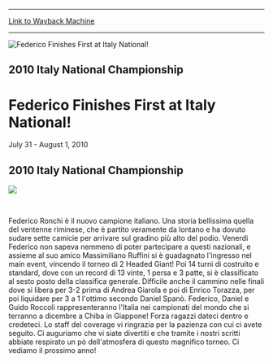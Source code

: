 
---
[Link to Wayback Machine](https://web.archive.org/web/20160303194523/http://magic.wizards.com/en/events/coverage/itnat10)

[_metadata_:description]:- "2010 Italy National Championship"
[_metadata_:generator]:- "Drupal 7 (http://drupal.org)"
[_metadata_:node]:- "495976"
[_metadata_:source]:- "div-block-system-main"
[_metadata_:title]:- "Federico Finishes First at Italy National!"
[_metadata_:wayback_capture_timestamp]:- "2016-03-03 19:45:23"
[_metadata_:wayback_raw_url]:- "https://web.archive.org/web/20160303194523id_/http://magic.wizards.com/en/events/coverage/itnat10"
[_metadata_:wayback_url]:- "http://magic.wizards.com/en/events/coverage/itnat10"
---







![Federico Finishes First at Italy National!](https://media.magic.wizards.com/images/banner/large_1_4.jpg)





2010 Italy National Championship
--------------------------------


Federico Finishes First at Italy National!
==========================================




July 31 - August 1, 2010












2010 Italy National Championship
--------------------------------


![](https://media.magic.wizards.com/image_legacy_migration/mtg/images/daily/events/itnat10/blurbFinal.jpg)


 

Federico Ronchi è il nuovo campione italiano. Una storia bellissima quella del ventenne riminese, che è partito veramente da lontano e ha dovuto sudare sette camicie per arrivare sul gradino più alto del podio. Venerdì Federico non sapeva nemmeno di poter partecipare a questi nazionali, e assieme al suo amico Massimiliano Ruffini si è guadagnato l'ingresso nel main event, vincendo il torneo di 2 Headed Giant! Poi 14 turni di costruito e standard, dove con un record di 13 vinte, 1 persa e 3 patte, si è classificato al sesto posto della classifica generale. Difficile anche il cammino nelle finali dove si libera per 3-2 prima di Andrea Giarola e poi di Enrico Torazza, per poi liquidare per 3 a 1 l'ottimo secondo Daniel Spanò. Federico, Daniel e Guido Roccoli rappresenteranno l'Italia nei campionati del mondo che si terranno a dicembre a Chiba in Giappone! Forza ragazzi dateci dentro e credeteci. Lo staff del coverage vi ringrazia per la pazienza con cui ci avete seguito. Ci auguriamo che vi siate divertiti e che tramite i nostri scritti abbiate respirato un pò dell'atmosfera di questo magnifico torneo. Ci vediamo il prossimo anno!


  

 

